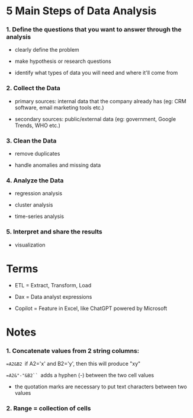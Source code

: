 # 5 Main Steps of Data Analysis

### 1. Define the questions that you want to answer through the analysis

- clearly define the problem

- make hypothesis or research questions

- identify what types of data you will need and where it'll come from

### 2. Collect the Data

- primary sources: internal data that the company already has (eg: CRM software, email marketing tools etc.)

- secondary sources: public/external data (eg: government, Google Trends, WHO etc.)

### 3. Clean the Data

- remove duplicates

- handle anomalies and missing data

### 4. Analyze the Data

- regression analysis

- cluster analysis

- time-series analysis

### 5. Interpret and share the results

- visualization

# Terms

- ETL = Extract, Transform, Load

- Dax = Data analyst expressions

- Copilot = Feature in Excel, like ChatGPT powered by Microsoft

# Notes

### 1. Concatenate values from 2 string columns:

`=A2&B2 `if A2='x' and B2='y', then this will produce "xy"

`=A2&"-"&B2`` `adds a hyphen (-) between the two cell values

- the quotation marks are necessary to put text characters between two values

### 2. Range = collection of cells
